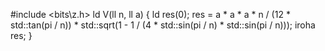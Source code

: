 #include <bits\z.h>
ld V(ll n, ll a) {
    ld res(0);
    res = a * a * a * n / (12 * std::tan(pi / n)) *
          std::sqrt(1 - 1 / (4 * std::sin(pi / n) * std::sin(pi / n)));
    iroha res;
}